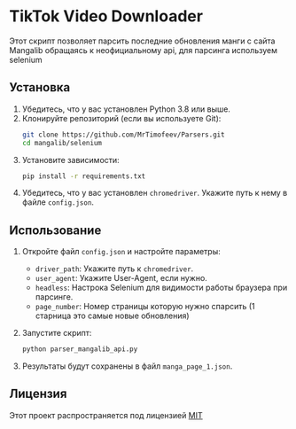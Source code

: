 # TikTok Video Downloader

Этот скрипт позволяет парсить последние обновления манги с сайта Mangalib обращаясь к неофициальному api, для парсинга используем selenium

## Установка

1. Убедитесь, что у вас установлен Python 3.8 или выше.
2. Клонируйте репозиторий (если вы используете Git):
   ```bash
   git clone https://github.com/MrTimofeev/Parsers.git
   cd mangalib/selenium
   ```
3. Установите зависимости:
   ```bash
   pip install -r requirements.txt
   ```
4. Убедитесь, что у вас установлен `chromedriver`. Укажите путь к нему в файле `config.json`.

## Использование

1. Откройте файл `config.json` и настройте параметры:
   - `driver_path`: Укажите путь к `chromedriver`.
   - `user_agent`: Укажите User-Agent, если нужно.
   - `headless`: Настрока Selenium для видимости работы браузера при парсинге.
   - `page_number`: Номер страницы которую нужно спарсить (1 старница это самые новые обновления)


2. Запустите скрипт:
   ```bash
   python parser_mangalib_api.py
   ```

4. Результаты будут сохранены в файл `manga_page_1.json`.


## Лицензия

Этот проект распространяется под лицензией [MIT](../../../LICENSE.txt)

